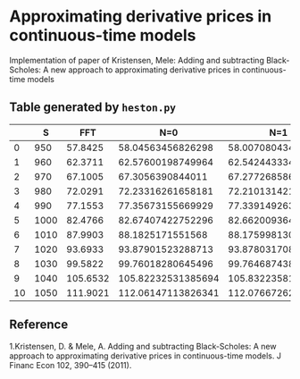 # Approximating derivative prices in continuous-time models

Implementation of paper of Kristensen, Mele: Adding and subtracting Black-Scholes: A new approach to approximating derivative prices in continuous-time models

## Table generated by `heston.py`

|    |S   |FFT     |N=0               |N=1               |N=2               |N=3               |N=4               |
|----|----|--------|------------------|------------------|------------------|------------------|------------------|
|0   |950 |57.8425 |58.04563456826298 |58.00708043434203 |57.84082043957038 |57.84334412137181 |57.84489054110928 |
|1   |960 |62.3711 |62.57600198749964 |62.54244333472479 |62.36941811559412 |62.371890014980345|62.37375983196578 |
|2   |970 |67.1005 |67.3056390844011  |67.27726858614758 |67.09872727531567 |67.10112548009694 |67.10329999606785 |
|3   |980 |72.0291 |72.23316261658181 |72.2101314218298  |72.02736016583144 |72.02966407114478 |72.0321199127821  |
|4   |990 |77.1553 |77.35673155669929 |77.3391492632685  |77.1534543092757  |77.15564485183418 |77.15835450162957 |
|5   |1000|82.4766 |82.67407422752296 |82.66200936411967 |82.47470071533576 |82.47676056923402 |82.47969295665291 |
|6   |1010|87.9903 |88.1825171551568  |88.17599813093977 |87.98837401047777 |87.99028774363846 |87.99340887955196 |
|7   |1020|93.6933 |93.87901523288713 |93.87803170866482 |93.69136403602981 |93.69311822729615 |93.69639186491258 |
|8   |1030|99.5822 |99.76018280645496 |99.76468743837796 |99.58020848599098 |99.58179180369649 |99.58518010991527 |
|9   |1040|105.6532|105.82232531385694|105.83223581848762|105.65112617905746|105.65252942262467|105.65599364479354|
|10  |1050|111.9021|112.06147113826341|112.07667262709049|111.90005058693195|111.90126669366151|111.90476780807   |

## Reference

1.Kristensen, D. & Mele, A. Adding and subtracting Black-Scholes: A new approach to approximating derivative prices in continuous-time models. J Financ Econ 102, 390–415 (2011).
